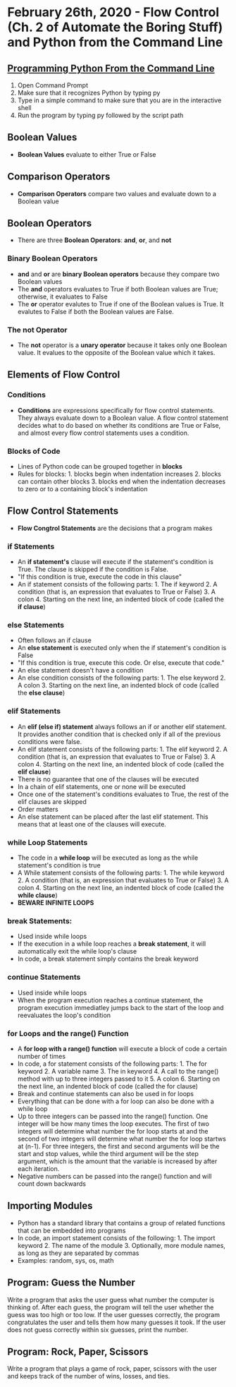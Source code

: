 # February 26th, 2020 - Flow Control (Ch. 2 of Automate the Boring Stuff) and Python from the Command Line

## [Programming Python From the Command Line](https://docs.python.org/3/faq/windows.html)

1. Open Command Prompt
2. Make sure that it recognizes Python by typing py
3. Type in a simple command to make sure that you are in the interactive shell
4. Run the program by typing py followed by the script path

## Boolean Values

- **Boolean Values** evaluate to either True or False

## Comparison Operators 

- **Comparison Operators** compare two values and evaluate down to a Boolean value

## Boolean Operators

- There are three **Boolean Operators**: **and**, **or**, and **not**

### Binary Boolean Operators

- **and** and **or** are **binary Boolean operators** because they compare two Boolean values
- The **and** operators evaluates to True if both Boolean values are True; otherwise, it evaluates to False
- The **or** operator evalutes to True if one of the Boolean values is True. It evalutes to False if both the Boolean values are False. 

### The not Operator

- The **not** operator is a **unary operator** because it takes only one Boolean value. It evalues to the opposite of the Boolean value which it takes. 

## Elements of Flow Control

### Conditions

- **Conditions** are expressions specifically for flow control statements. They always evaluate down to a Boolean value. A flow control statement decides what to do based on whether its conditions are True or False, and almost every flow control statements uses a condition. 

### Blocks of Code

- Lines of Python code can be grouped together in **blocks**
- Rules for blocks: 1. blocks begin when indentation increases 2. blocks can contain other blocks 3. blocks end when the indentation decreases to zero or to a containing block's indentation

## Flow Control Statements 

- **Flow Congtrol Statements** are the decisions that a program makes

### if Statements

- An **if statement's** clause will execute if the statement's condition is True. The clause is skipped if the condition is False. 
- "If this condition is true, execute the code in this clause"
- An if statement consists of the following parts: 1. The if keyword 2. A condition (that is, an expression that evaluates to True or False) 3. A colon 4. Starting on the next line, an indented block of code (called the **if clause**)

### else Statements 

- Often follows an if clause
- An **else statement** is executed only when the if statement's condition is False
- "If this condition is true, execute this code. Or else, execute that code."
- An else statement doesn't have a condition
- An else condition consists of the following parts: 1. The else keyword 2. A colon 3. Starting on the next line, an indented block of code (called the **else clause**)

### elif Statements

- An **elif (else if) statement** always follows an if or another elif statement. It provides another condition that is checked only if all of the previous conditions were false.
- An elif statement consists of the following parts: 1. The elif keyword 2. A condition (that is, an expression that evaluates to True or False) 3. A colon 4. Starting on the next line, an indented block of code (called the **elif clause**)
- There is no guarantee that one of the clauses will be executed 
- In a chain of elif statements, one or none will be executed 
- Once one of the statement's conditions evaluates to True, the rest of the elif clauses are skipped 
- Order matters 
- An else statement can be placed after the last elif statement. This means that at least one of the clauses will execute. 

### while Loop Statements 

- The code in a **while loop** will be executed as long as the while statement's condition is true
- A While statement consists of the following parts: 1. The while keyword 2. A condition (that is, an expression that evaluates to True or False) 3. A colon 4. Starting on the next line, an indented block of code (called the **while clause**)
- **BEWARE INFINITE LOOPS**

### break Statements:

- Used inside while loops
- If the execution in a while loop reaches a **break statement**, it will automatically exit the while loop's clause
- In code, a break statement simply contains the break keyword 

### continue Statements 

- Used inside while loops
- When the program execution reaches a continue statement, the program execution immediatley jumps back to the start of the loop and reevaluates the loop's condition

### for Loops and the range() Function

- A **for loop with a range() function** will execute a block of code a certain number of times
- In code, a for statement consists of the following parts: 1. The for keyword 2. A variable name 3. The in keyword 4. A call to the range() method with up to three integers passed to it 5. A colon 6. Starting on the next line, an indented block of code (called the for clause)
- Break and continue statements can also be used in for loops
- Everything that can be done with a for loop can also be done with a while loop
- Up to three integers can be passed into the range() function. One integer will be how many times the loop executes. The first of two integers will determine what number the for loop starts at and the second of two integers will determine what number the for loop startws at (n-1). For three integers, the first and second arguments will be the start and stop values, while the third argument will be the step argument, which is the amount that the variable is increased by after each iteration.
- Negative numbers can be passed into the range() function and will count down backwards 

## Importing Modules

- Python has a standard library that contains a group of related functions that can be embedded into programs 
- In code, an import statement consists of the following: 1. The import keyword 2. The name of the module 3. Optionally, more module names, as long as they are separated by commas
- Examples: random, sys, os, math

## Program: Guess the Number

Write a program that asks the user guess what number the computer is thinking of. After each guess, the program will tell the user whether the guess was too high or too low. If the user guesses correctly, the program congratulates the user and tells them how many guesses it took. If the user does not guess correctly within six guesses, print the number.

## Program: Rock, Paper, Scissors 

Write a program that plays a game of rock, paper, scissors with the user and keeps track of the number of wins, losses, and ties. 
